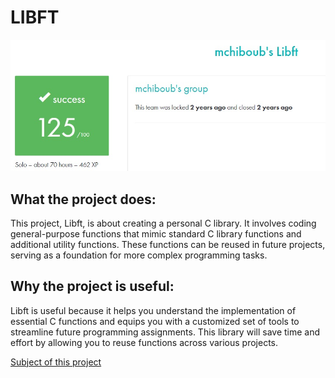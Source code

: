 # LIBFT #

![My result on this project](result.jpg)

## What the project does: ##
This project, Libft, is about creating a personal C library. It involves coding general-purpose functions that mimic standard C library functions and additional utility functions. These functions can be reused in future projects, serving as a foundation for more complex programming tasks.

## Why the project is useful: ##
Libft is useful because it helps you understand the implementation of essential C functions and equips you with a customized set of tools to streamline future programming assignments. This library will save time and effort by allowing you to reuse functions across various projects.

[Subject of this project](en.subject.pdf)
